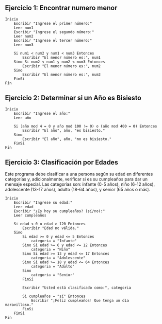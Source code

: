 ## Ejercicio 1: Encontrar numero menor

```plaintext
Inicio
    Escribir "Ingrese el primer número:"
    Leer num1
    Escribir "Ingrese el segundo número:"
    Leer num2
    Escribir "Ingrese el tercer número:"
    Leer num3

    Si num1 < num2 y num1 < num3 Entonces
        Escribir "El menor número es:", num1
    Sino Si num2 < num1 y num2 < num3 Entonces
        Escribir "El menor número es:", num2
    Sino
        Escribir "El menor número es:", num3
    FinSi
Fin
```


## Ejercicio 2: Determinar si un Año es Bisiesto

```plaintext
Inicio
    Escribir "Ingrese el año:"
    Leer año

    Si (año mod 4 = 0 y año mod 100 != 0) o (año mod 400 = 0) Entonces
        Escribir "El año", año, "es bisiesto."
    Sino
        Escribir "El año", año, "no es bisiesto."
    FinSi
Fin

```


## Ejercicio 3: Clasificación por Edades
Este programa debe clasificar a una persona según su edad en diferentes categorías y, adicionalmente, verificar si es su cumpleaños para dar un mensaje especial. Las categorías son: infante (0-5 años), niño (6-12 años), adolescente (13-17 años), adulto (18-64 años), y senior (65 años o más).


```plaintext
Inicio
    Escribir "Ingrese su edad:"
    Leer edad
    Escribir "¿Es hoy su cumpleaños? (sí/no):"
    Leer cumpleaños

    Si edad < 0 o edad > 120 Entonces
        Escribir "Edad no válida."
    Sino
        Si edad >= 0 y edad <= 5 Entonces
            categoria = "Infante"
        Sino Si edad >= 6 y edad <= 12 Entonces
            categoria = "Niño"
        Sino Si edad >= 13 y edad <= 17 Entonces
            categoria = "Adolescente"
        Sino Si edad >= 18 y edad <= 64 Entonces
            categoria = "Adulto"
        Sino
            categoria = "Senior"
        FinSi

        Escribir "Usted está clasificado como:", categoria

        Si cumpleaños = "sí" Entonces
            Escribir "¡Feliz cumpleaños! Que tenga un día maravilloso."
        FinSi
    FinSi
Fin

```
